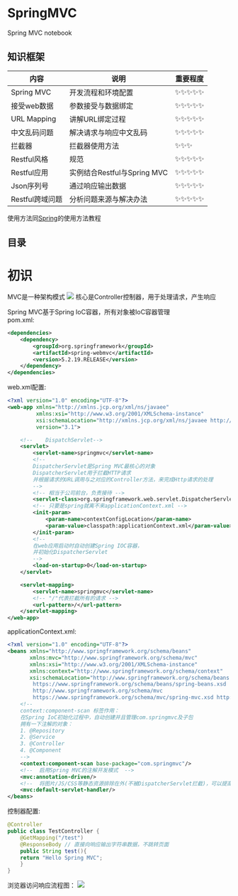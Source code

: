 # SpringMVC
Spring MVC notebook

## 知识框架
| 内容 | 说明 | 重要程度 |
| --- | --- | ---|
|Spring MVC|开发流程和环境配置|✨✨✨✨✨|
|接受web数据|参数接受与数据绑定|✨✨✨✨✨|
|URL Mapping|讲解URL绑定过程|✨✨✨✨✨|
|中文乱码问题|解决请求与响应中文乱码|✨✨✨✨✨|
|拦截器|拦截器使用方法|✨✨✨|
|Restful风格|规范|✨✨✨✨✨|
|Restful应用|实例结合Restful与Spring MVC|✨✨✨✨✨|
|Json序列号|通过响应输出数据|✨✨✨✨✨|
|Restful跨域问题|分析问题来源与解决办法|✨✨✨✨✨|

使用方法同[Spring](https://github.com/Leekinghou/Spring)的使用方法教程

## 目录

# 初识
MVC是一种架构模式
![](https://gitee.com/leekinghou/image/raw/master/img/20220226110238.png)
核心是Controller控制器，用于处理请求，产生响应  

Spring MVC基于Spring IoC容器，所有对象被IoC容器管理  
pom.xml:
```xml
<dependencies>
    <dependency>
        <groupId>org.springframework</groupId>
        <artifactId>spring-webmvc</artifactId>
        <version>5.2.19.RELEASE</version>
    </dependency>
</dependencies>
```

web.xml配置:
```xml
<?xml version="1.0" encoding="UTF-8"?>
<web-app xmlns="http://xmlns.jcp.org/xml/ns/javaee"
         xmlns:xsi="http://www.w3.org/2001/XMLSchema-instance"
         xsi:schemaLocation="http://xmlns.jcp.org/xml/ns/javaee http://xmlns.jcp.org/xml/ns/javaee/web-app_3_1.xsd"
         version="3.1">

    <!--    DispatchServlet-->
    <servlet>
        <servlet-name>springmvc</servlet-name>
        <!--
        DispatcherServlet是Spring MVC最核心的对象
        DispatcherServlet用于拦截HTTP请求
        并根据请求的URL调用与之对应的Controller方法，来完成Http请求的处理
        -->
        <!-- 相当于公司前台，负责接待 -->
        <servlet-class>org.springframework.web.servlet.DispatcherServlet</servlet-class>
        <!-- 只要是spring就离不来applicationContext.xml -->
        <init-param>
            <param-name>contextConfigLocation</param-name>
            <param-value>classpath:applicationContext.xml</param-value>
        </init-param>
        <!--
        在web应用启动时自动创建Spring IOC容器，
        并初始化DispatcherServlet
        -->
        <load-on-startup>0</load-on-startup>
    </servlet>

    <servlet-mapping>
        <servlet-name>springmvc</servlet-name>
        <!-- "/"代表拦截所有的请求 -->
        <url-pattern>/</url-pattern>
    </servlet-mapping>
</web-app>
```

applicationContext.xml:
```xml
<?xml version="1.0" encoding="UTF-8"?>
<beans xmlns="http://www.springframework.org/schema/beans"
       xmlns:mvc="http://www.springframework.org/schema/mvc"
       xmlns:xsi="http://www.w3.org/2001/XMLSchema-instance"
       xmlns:context="http://www.springframework.org/schema/context"
       xsi:schemaLocation="http://www.springframework.org/schema/beans
        https://www.springframework.org/schema/beans/spring-beans.xsd
        http://www.springframework.org/schema/mvc
        https://www.springframework.org/schema/mvc/spring-mvc.xsd http://www.springframework.org/schema/context https://www.springframework.org/schema/context/spring-context.xsd">
    <!--
    context:component-scan 标签作用：
    在Spring IoC初始化过程中，自动创建并且管理com.springmvc及子包
    拥有一下注解的对象：
    1. @Repository
    2. @Service
    3. @Controller
    4. @Component
    -->
    <context:component-scan base-package="com.springmvc"/>
    <!--  启用Spring MVC的注解开发模式  -->
    <mvc:annotation-driven/>
    <!--  将图片/JS/CSS等静态资源排除在外(不被DispatcherServlet拦截)，可以提高效率  -->
    <mvc:default-servlet-handler/>
</beans>
```

控制器配置:
```java
@Controller
public class TestController {
    @GetMapping("/test")
    @ResponseBody // 直接向响应输出字符串数据，不跳转页面
    public String test(){
    return "Hello Spring MVC";
    }
}
```
浏览器访问响应流程图：
![](https://gitee.com/leekinghou/image/raw/master/img/1645871292034.png)



